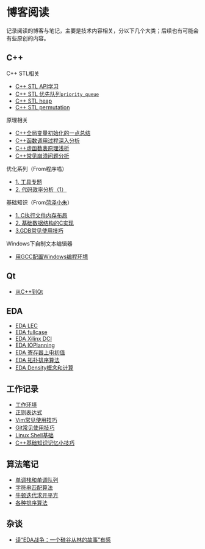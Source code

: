 # 博客阅读
记录阅读的博客与笔记，主要是技术内容相关，分以下几个大类；后续也有可能会有些原创的内容。
## C++
C++ STL相关
- [C++ STL API学习](/src/stl/STL_learning)
- [C++ STL 优先队列`priority_queue`](/src/stl/STL_priority_queue)
- [C++ STL heap](/src/stl/STL_heap)
- [C++ STL permutation](/src/stl/STL_permutation)

原理相关
- [C++全局变量初始化的一点总结](/src/bg/02/00)
- [C++函数调用过程深入分析](/src/bg/02/01)
- [C++虚函数表原理浅析](/src/bg/02/02)
- [C++常见崩溃问题分析](/src/bg/02/03)

优化系列（From程序喵）
- [1. 工具专题](/src/bg/00/00)
- [2. 代码效率分析（1）](/src/bg/00/01)

基础知识（From[菏泽小朱](https://blog.51cto.com/12138867?s=4)）
- [1. C执行文件内存布局](/src/bg/01/00)
- [2. 基础数据结构的C实现](/src/bg/01/01)
- [3.GDB常见使用技巧](/src/bg/01/02)

Windows下自制文本编辑器
- [用GCC配置Windows编程环境](/src/bg/03/00)

## Qt
- [从C++到Qt](/src/qt/00_from_cpp_to_qt)

## EDA
- [EDA LEC](/src/eda/EDA_LEC)
- [EDA fullcase](/src/eda/EDA_fullcase)
- [EDA Xilinx DCI](/src/eda/EDA_XilinxDCI)
- [EDA IOPlanning](/src/eda/EDA_IOPlanning)
- [EDA 寄存器上电初值](/src/eda/EDA_RegsInitVar)
- [EDA 拓扑排序算法](/src/eda/EDA_TopologicalSorting)
- [EDA Density概念和计算](src/eda/EDA_Density)

## 工作记录
- [工作环境](/blog/work_environment)
- [正则表达式](/blog/regex)
- [Vim常见使用技巧](/blog/vim-use)
- [Git常见使用技巧](/blog/git-use)
- [Linux Shell基础](/blog/linux-shell)
- [C++基础知识记忆小技巧](/blog/cpp-basic-tricks)

## 算法笔记
- [单调栈和单调队列](src/al/00)
- [字符串匹配算法](src/al/01)
- [牛顿迭代求开平方](src/al/02)
- [各种排序算法](src/al/03)

## 杂谈
- [读“EDA战争：一个硅谷从林的故事”有感](/blog/eda_war.md)
